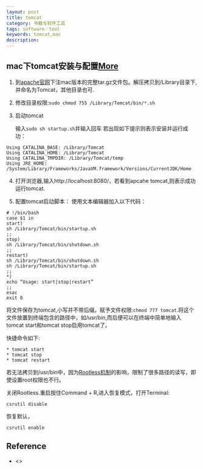 ```yaml
---
layout: post
title: tomcat
category: 书籍与软件工具
tags: software／tool
keywords: tomcat,mac
description: 
---
```


## mac下tomcat安装与配置[More](http://www.cnblogs.com/freeyiyi1993/p/3436368.html)

1. 到[apache官网](http://tomcat.apache.org/)下注mac版本的完整tar.gz文件包。解压拷贝到/Library目录下,并命名为Tomcat，其他目录也可.

2. 修改目录权限:`sudo chmod 755 /Library/Tomcat/bin/*.sh`
3. 启动tomcat

	输入`sudo sh startup.sh`并输入回车
	若出现如下提示则表示安装并运行成功： 
	
```
Using CATALINA_BASE: /Library/Tomcat 
Using CATALINA_HOME: /Library/Tomcat 
Using CATALINA_TMPDIR: /Library/Tomcat/temp 
Using JRE_HOME: /System/Library/Frameworks/JavaVM.framework/Versions/CurrentJDK/Home 
```

4. 打开浏览器,输入http://localhost:8080/，若看到apcahe tomcat,则表示成功运行tomcat.

5. 配置tomcat启动脚本：
	使用文本编辑器加入以下代码：

```
# !/bin/bash
case $1 in
start)
sh /Library/Tomcat/bin/startup.sh
;;
stop)
sh /Library/Tomcat/bin/shutdown.sh
;;
restart)
sh /Library/Tomcat/bin/shutdown.sh
sh /Library/Tomcat/bin/startup.sh
;;
*)
echo “Usage: start|stop|restart”
;;
esac
exit 0
```

将文件保存为tomcat,小写并不带后缀。赋予文件权限:`chmod 777 tomcat`.将这个文件放置到终端包含的路径中，如/usr/bin,而后便可以在终端中简单地输入tomcat start和tomcat stop启用tomcat了。

快捷命令如下:

	* tomcat start
	* tomcat stop
	* tomcat restart

若无法拷贝到/usr/bin中，因为[Rootless机制](http://www.jianshu.com/p/22b89f19afd6)的影响，限制了很多路径的读写，即使设置root权限也不行。

关闭Rootless.重启按住Command + R,进入恢复模式，打开Terminal:

```
csrutil disable
```

恢复默认，

```
csrutil enable
```


## Reference

* <>